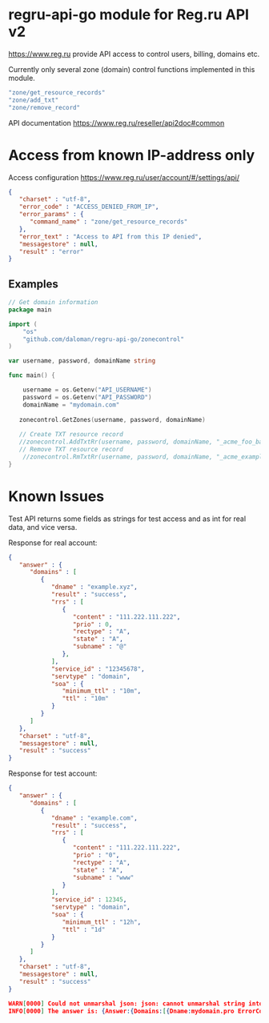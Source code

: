 # regru-api-go module for Reg.ru API v2

https://www.reg.ru provide API access to control users, billing, domains etc.

Currently only several zone (domain) control functions implemented in this module.
```bash
"zone/get_resource_records"
"zone/add_txt"
"zone/remove_record"
```
API documentation https://www.reg.ru/reseller/api2doc#common

# Access from known IP-address only

Access configuration https://www.reg.ru/user/account/#/settings/api/

```json
{
   "charset" : "utf-8",
   "error_code" : "ACCESS_DENIED_FROM_IP",
   "error_params" : {
      "command_name" : "zone/get_resource_records"
   },
   "error_text" : "Access to API from this IP denied",
   "messagestore" : null,
   "result" : "error"
}
```

## Examples

```go
// Get domain information
package main

import (
	"os"
	"github.com/daloman/regru-api-go/zonecontrol"
)

var username, password, domainName string

func main() {

	username = os.Getenv("API_USERNAME")
	password = os.Getenv("API_PASSWORD")
	domainName = "mydomain.com"
	
   zonecontrol.GetZones(username, password, domainName)
   
   // Create TXT resource record
   //zonecontrol.AddTxtRr(username, password, domainName, "_acme_foo_bar", "txt-record-content")
   // Remove TXT resource record
	//zonecontrol.RmTxtRr(username, password, domainName, "_acme_example", "TXT", "")
}

```

# Known Issues
Test API returns some fields as strings for test access and as int for real data, and vice versa.

Response for real account:
```json
{
   "answer" : {
      "domains" : [
         {
            "dname" : "example.xyz",
            "result" : "success",
            "rrs" : [
               {
                  "content" : "111.222.111.222",
                  "prio" : 0,
                  "rectype" : "A",
                  "state" : "A",
                  "subname" : "@"
               },
            ],
            "service_id" : "12345678",
            "servtype" : "domain",
            "soa" : {
               "minimum_ttl" : "10m",
               "ttl" : "10m"
            }
         }
      ]
   },
   "charset" : "utf-8",
   "messagestore" : null,
   "result" : "success"
}

```
Response for test account:
```json
{
   "answer" : {
      "domains" : [
         {
            "dname" : "example.com",
            "result" : "success",
            "rrs" : [
               {
                  "content" : "111.222.111.222",
                  "prio" : "0",
                  "rectype" : "A",
                  "state" : "A",
                  "subname" : "www"
               }
            ],
            "service_id" : 12345,
            "servtype" : "domain",
            "soa" : {
               "minimum_ttl" : "12h",
               "ttl" : "1d"
            }
         }
      ]
   },
   "charset" : "utf-8",
   "messagestore" : null,
   "result" : "success"
}

```

```json
WARN[0000] Could not unmarshal json: json: cannot unmarshal string into Go struct field rrsData.answer.Domains.Rrs.Prio of type int 
INFO[0000] The answer is: {Answer:{Domains:[{Dname:mydomain.pro ErrorCode: ErrorText: ErrorParams:map[] Result:success Rrs:[{Content:111.222.111.222 Prio:0 Rectype:A State:A Subname:www}] ServiceId: Servtype:domain Soa:map[minimum_ttl:12h ttl:1d]}]} Charset:utf-8 Messagestore: Result:success ErrorCode: ErrorText: ErrorParams:map[]}

```